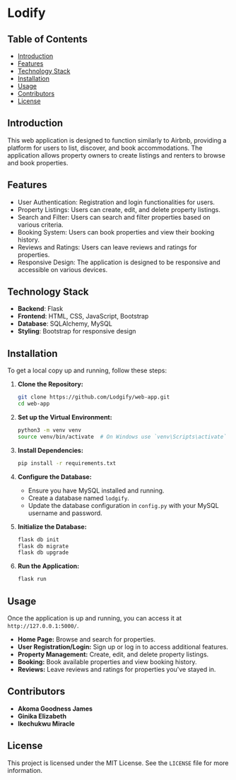 # Lodify

## Table of Contents
- [Introduction](#introduction)
- [Features](#features)
- [Technology Stack](#technology-stack)
- [Installation](#installation)
- [Usage](#usage)
- [Contributors](#contributors)
- [License](#license)

## Introduction

This web application is designed to function similarly to Airbnb, providing a platform for users to list, discover, and book accommodations. The application allows property owners to create listings and renters to browse and book properties.

## Features

- User Authentication: Registration and login functionalities for users.
- Property Listings: Users can create, edit, and delete property listings.
- Search and Filter: Users can search and filter properties based on various criteria.
- Booking System: Users can book properties and view their booking history.
- Reviews and Ratings: Users can leave reviews and ratings for properties.
- Responsive Design: The application is designed to be responsive and accessible on various devices.

## Technology Stack

- **Backend**: Flask
- **Frontend**: HTML, CSS, JavaScript, Bootstrap
- **Database**: SQLAlchemy, MySQL
- **Styling**: Bootstrap for responsive design

## Installation

To get a local copy up and running, follow these steps:

1. **Clone the Repository:**
    ```sh
    git clone https://github.com/Lodgify/web-app.git
    cd web-app
    ```

2. **Set up the Virtual Environment:**
    ```sh
    python3 -m venv venv
    source venv/bin/activate  # On Windows use `venv\Scripts\activate`
    ```

3. **Install Dependencies:**
    ```sh
    pip install -r requirements.txt
    ```

4. **Configure the Database:**
    - Ensure you have MySQL installed and running.
    - Create a database named `lodgify`.
    - Update the database configuration in `config.py` with your MySQL username and password.

5. **Initialize the Database:**
    ```sh
    flask db init
    flask db migrate
    flask db upgrade
    ```

6. **Run the Application:**
    ```sh
    flask run
    ```

## Usage

Once the application is up and running, you can access it at `http://127.0.0.1:5000/`.

- **Home Page:** Browse and search for properties.
- **User Registration/Login:** Sign up or log in to access additional features.
- **Property Management:** Create, edit, and delete property listings.
- **Booking:** Book available properties and view booking history.
- **Reviews:** Leave reviews and ratings for properties you've stayed in.

## Contributors

- **Akoma Goodness James**
- **Ginika Elizabeth**
- **Ikechukwu Miracle**

## License

This project is licensed under the MIT License. See the `LICENSE` file for more information.

